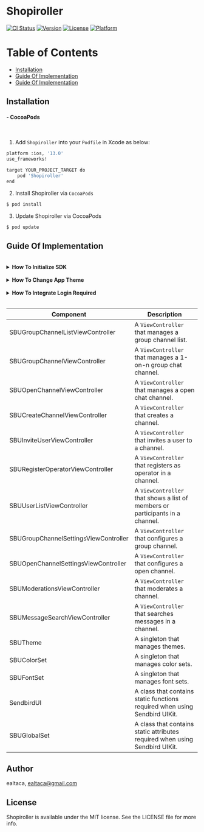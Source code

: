 # Shopiroller

[![CI Status](https://img.shields.io/travis/ealtaca/Shopiroller.svg?style=flat)](https://travis-ci.org/ealtaca/Shopiroller)
[![Version](https://img.shields.io/cocoapods/v/Shopiroller.svg?style=flat)](https://cocoapods.org/pods/Shopiroller)
[![License](https://img.shields.io/cocoapods/l/Shopiroller.svg?style=flat)](https://cocoapods.org/pods/Shopiroller)
[![Platform](https://img.shields.io/cocoapods/p/Shopiroller.svg?style=flat)](https://cocoapods.org/pods/Shopiroller)

Table of Contents[](README.md)
===================
<!--ts-->
   * [Installation](#installation)
   * [Guide Of Implementation](#guide-of-implementation)
   * [Guide Of Implementation](#guide-of-implementation)

<!--te-->

## Installation

#### - CocoaPods

<br/>

1. Add `Shopiroller` into your `Podfile` in Xcode as below:

```bash
platform :ios, '13.0'
use_frameworks!

target YOUR_PROJECT_TARGET do
    pod 'Shopiroller'
end
```
2. Install Shopiroller via `CocoaPods`
```bash
$ pod install
```

3. Update Shopiroller via CocoaPods
```bash
$ pod update
```

## Guide Of Implementation
<br/>

<details><summary markdown="span"> <strong>How To Initialize SDK </strong></summary>
<br/>

### 1 - Initialize with Credentials
 <br/>

Set your credentials through `AppDelegate` as below:

```swift
// AppDelegate.swift
    func application(_ application: UIApplication, didFinishLaunchingWithOptions launchOptions: [UIApplication.LaunchOptionsKey : Any]?) -> Bool {
        
        window = UIWindow(frame: UIScreen.main.bounds)
        
        let ecommerce = ShopirollerCredentials(aliasKey: "iosAliasKey", apiKey: "apiKey", baseUrl: "baseUrl") /* You need to change string variables iosAliasKey, apiKey and baseUrl with your credentials */
        let appUser = ShopirollerAppUserCredentials(appKey: "userAppKey", apiKey: "userApiKey", baseUrl: "userBaseUrl") /* These credentials for users these variables need to be changed like below code with your credentials */
        
        ShopirollerApp.shared.initiliaze(eCommerceCredentials: ecommerce, appUserCredentials: appUser, baseUrl: "", theme: getShopirollerTheme(navigationTitleColor: .white, navigationBartintColor: .red))
        
        ShopirollerApp.shared.setUserId("userId") //You need to change this variable with your User Id
        ShopirollerApp.shared.setUserEmail("sample@sample.com") //You need to change this variable with your User Email
        
        return true
    }
```
> **Note**
> In the above, you should specify  **ShopirollerCredentials apiKey, aliasKey and baseUrl**  with your Credentials.<br/>

> **Note**
> In the above, you should specify **ShopirollerAppUserCredentials** as same as **ShopirollerCredentials**.
 
<br/>
</details>
<br/>

<details>
<summary markdown="span"><strong> How To Change App Theme </strong></summary>
<br/>

  ### 2 - Set App Theme
  <br/>
If you checked ShopirollerApp.shared.initialize method you can see theme parameter in this method helping us to set theme of navigationBarTitleTintColor and Appearance Color  <br/>

Set your theme through AppDelegate as below:

```swift

func application(_ application: UIApplication, didFinishLaunchingWithOptions launchOptions: [UIApplication.LaunchOptionsKey : Any]?) -> Bool {
        
        window = UIWindow(frame: UIScreen.main.bounds)

        //Set Theme Colors

        shopirollerTheme.navigationTitleTintColor = .white
        shopirollerTheme.navigationBarTintColor = .red
        shopirollerTheme.navigationIconsTintColor = .white
        
        //Set UINavigationBarAppearance

        let coloredAppearance = UINavigationBarAppearance()
        coloredAppearance.configureWithOpaqueBackground()
        coloredAppearance.backgroundColor = shopirollerTheme.navigationBarTintColor
        coloredAppearance.titleTextAttributes = [.foregroundColor: shopirollerTheme.navigationTitleTintColor]
        coloredAppearance.largeTitleTextAttributes = [.foregroundColor: shopirollerTheme.navigationBarTintColor]
                       
        UINavigationBar.appearance().standardAppearance = coloredAppearance
        UINavigationBar.appearance().scrollEdgeAppearance = coloredAppearance

           ShopirollerApp.shared.initiliaze(eCommerceCredentials: ecommerce, appUserCredentials: appUser, baseUrl: "", theme: shopirollerTheme)

        return true
    }

```
You can specify color whatever you want there are two sample color for <br/>
* navigationBarTitleTintColor .white
* navigationBarTintColor .red <br/>

![mergedImage](https://user-images.githubusercontent.com/86607113/191032268-d7396d19-74e7-4468-9460-1e54826fc85b.png)

<br/>
</details>
<br/>

<details>
<summary markdown="span"><strong> How To Integrate Login Required </strong></summary>
<br/>

  ### 3 - Add Login Required
  <br/>

 If a non-login user can't complete the flow you can use ShopirollerDeleagte method as below:

```swift

    func userLoginNeeded(navigationController: UINavigationController?) {
        //Let's say you have a login page and in your flow the user needs to login to complete the flow, if user not logged in you can use this function to redirect the user to the login screen. An example usage is available in SRProductDetailViewController
        
        //An Example code below how to open Login Page
        
        let loginPageVC = LoginPageViewController(viewModel: LoginPageViewModel())
        navigationController?.pushViewController(loginPageVC, animated: true)
    }
    
```
<br/>To Trigger userLoginNeeded method sample code is below:<br/>

```swift
//Sample Usage Of userLoginNeeded

    private func checkUserLoggedIn() {
        if ShopirollerApp.shared.isUserLoggedIn() {
            // Continue your flow
        } else {
            ShopirollerApp.shared.delegate?.userLoginNeeded(navigationController: self.navigationController) //This code will trigger userLoginNeeded method in Appdelegate and redirect user to login page.
        }
    }
```

  </details>

<br/>

|Component|Description|
|---|---|
|SBUGroupChannelListViewController|A `ViewController` that manages a group channel list.|
|SBUGroupChannelViewController|A `ViewController` that manages a 1-on-n group chat channel.|
|SBUOpenChannelViewController|A `ViewController` that manages a open chat channel.|
|SBUCreateChannelViewController|A `ViewController` that creates a channel.|
|SBUInviteUserViewController|A `ViewController` that invites a user to a channel.|
|SBURegisterOperatorViewController|A `ViewController` that registers as operator in a channel.|
|SBUUserListViewController|A `ViewController` that shows a list of members or participants in a channel.|
|SBUGroupChannelSettingsViewController|A `ViewController` that configures a group channel.|
|SBUOpenChannelSettingsViewController|A `ViewController` that configures a open channel.|
|SBUModerationsViewController|A `ViewController` that moderates a channel.|
|SBUMessageSearchViewController|A `ViewController` that searches messages in a channel.|
|SBUTheme|A singleton that manages themes.|
|SBUColorSet|A singleton that manages color sets.|
|SBUFontSet|A singleton that manages font sets.|
|SendbirdUI|A class that contains static functions required when using Sendbird UIKit.|
|SBUGlobalSet|A class that contains static attributes required when using Sendbird UIKit.|

## Author

ealtaca, ealtaca@gmail.com

## License

Shopiroller is available under the MIT license. See the LICENSE file for more info.
